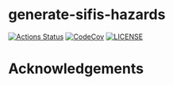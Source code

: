# generate-sifis-hazards

[![Actions Status][actions badge]][actions]
[![CodeCov][codecov badge]][codecov]
[![LICENSE][license badge]][license]


# Acknowledgements

<!-- Links -->
[actions]: https://github.com/sifis-home/generate-sifis-hazards/actions
[codecov]: https://codecov.io/gh/sifis-home/generate-sifis-hazards
[license]: LICENSE

<!-- Badges -->
[actions badge]: https://github.com/sifis-home/generate-sifis-hazards/workflows/generate-sifis-hazards/badge.svg
[codecov badge]: https://codecov.io/gh/sifis-home/generate-sifis-hazards/branch/master/graph/badge.svg
[license badge]: https://img.shields.io/badge/license-MIT-blue.svg
